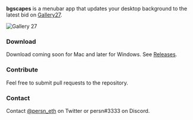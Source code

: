 **bgscapes** is a menubar app that updates your desktop background to the latest bid on [Gallery27](https://punkscape.xyz/gallery27/now/).

![Gallery 27](https://raw.githubusercontent.com/harangju/bgscapes/gh-pages/gallery27.png)

### Download

Download coming soon for Mac and later for Windows. See [Releases](https://github.com/harangju/bgscapes/releases).

### Contribute

Feel free to submit pull requests to the repository.

### Contact

Contact [@persn_eth](https://twitter.com/persn_eth) on Twitter or persn#3333 on Discord.

